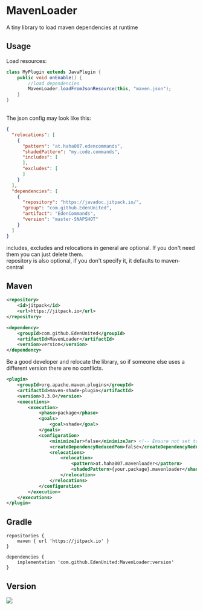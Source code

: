 # MavenLoader

A tiny library to load maven dependencies at runtime

## Usage

Load resources:

```java
class MyPlugin extends JavaPlugin {
    public void onEnable() {
        //load dependencies
        MavenLoader.loadFromJsonResource(this, "maven.json");
    }
}
```

<br>The json config may look like this:

```json
{
  "relocations": [
    {
      "pattern": "at.haha007.edencommands",
      "shadedPattern": "my.code.commands",
      "includes": [
      ],
      "excludes": [
      ]
    }
  ],
  "dependencies": [
    {
      "repository": "https://javadoc.jitpack.io/",
      "group": "com.github.EdenUnited",
      "artifact": "EdenCommands",
      "version": "master-SNAPSHOT"
    }
  ]
}
```

includes, excludes and relocations in general are optional.
If you don't need them you can just delete them.
<br>repository is also optional, if you don't specify it, it defaults to maven-central

## Maven
```xml
<repository>
    <id>jitpack</id>
    <url>https://jitpack.io</url>
</repository>
```

```xml
<dependency>
    <groupId>com.github.EdenUnited</groupId>
    <artifactId>MavenLoader</artifactId>
    <version>version</version>
</dependency>
```

Be a good developer and relocate the library, so if someone else uses a different version there are no conflicts.

```xml
<plugin>
    <groupId>org.apache.maven.plugins</groupId>
    <artifactId>maven-shade-plugin</artifactId>
    <version>3.3.0</version>
    <executions>
        <execution>
            <phase>package</phase>
            <goals>
                <goal>shade</goal>
            </goals>
            <configuration>
                <minimizeJar>false</minimizeJar> <!-- Ensure not set to true -->
                <createDependencyReducedPom>false</createDependencyReducedPom>
                <relocations>
                    <relocation>
                        <pattern>at.haha007.mavenloader</pattern>
                        <shadedPattern>{your.package}.mavenloader</shadedPattern>
                    </relocation>
                </relocations>
            </configuration>
        </execution>
    </executions>
</plugin>
```

## Gradle

```
repositories {
    maven { url 'https://jitpack.io' }
}
```

```
dependencies {
    implementation 'com.github.EdenUnited:MavenLoader:version'
}
```

## Version

[![](https://jitpack.io/v/EdenUnited/MavenLoader.svg)](https://jitpack.io/#EdenUnited/MavenLoader)
